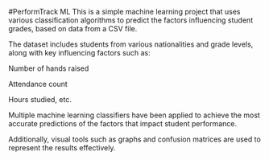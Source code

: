 #PerformTrack ML
This is a simple machine learning project that uses various classification algorithms to predict the factors influencing student grades, based on data from a CSV file.

The dataset includes students from various nationalities and grade levels, along with key influencing factors such as:

Number of hands raised

Attendance count

Hours studied, etc.

Multiple machine learning classifiers have been applied to achieve the most accurate predictions of the factors that impact student performance.

Additionally, visual tools such as graphs and confusion matrices are used to represent the results effectively.
